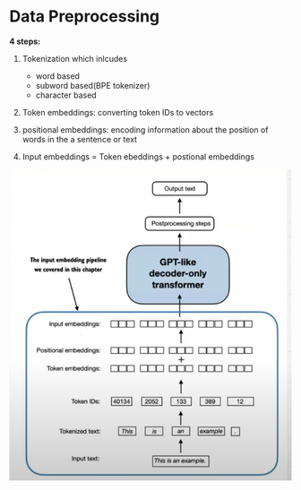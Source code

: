 # **Data Preprocessing**

**4 steps:**

1. Tokenization which inlcudes

   - word based
   - subword based(BPE tokenizer)
   - character based

2. Token embeddings: converting token IDs to vectors

3. positional embeddings: encoding information about the position of words in the a sentence or text

4. Input embeddings = Token ebeddings + postional embeddings

![](images/L12_preprocess.png)
